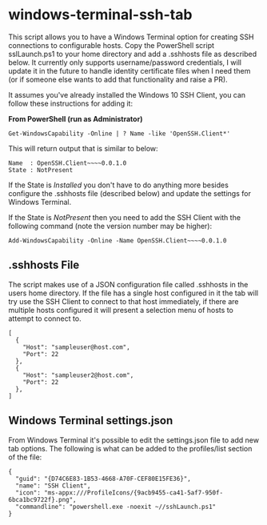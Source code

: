 # windows-terminal-ssh-tab
This script allows you to have a Windows Terminal option for creating SSH connections to configurable hosts. Copy the PowerShell script sslLaunch.ps1 to your home directory and add a .sshhosts file as described below. It currently only supports username/password credentials, I will update it in the future to handle identity certificate files when I need them (or if someone else wants to add that functionality and raise a PR).

It assumes you've already installed the Windows 10 SSH Client, you can follow these instructions for adding it:

**From PowerShell (run as Administrator)**
```
Get-WindowsCapability -Online | ? Name -like 'OpenSSH.Client*'
```
This will return output that is similar to below:
```
Name  : OpenSSH.Client~~~~0.0.1.0
State : NotPresent
```
If the State is *Installed* you don't have to do anything more besides configure the .sshhosts file (described below) and update the settings for Windows Terminal.

If the State is *NotPresent* then you need to add the SSH Client with the following command (note the version number may be higher):
```
Add-WindowsCapability -Online -Name OpenSSH.Client~~~~0.0.1.0
```

## .sshhosts File
The script makes use of a JSON configuration file called .sshhosts in the users home directory. If the file has a single host configured in it the tab will try use the SSH Client to connect to that host immediately, if there are multiple hosts configured it will present a selection menu of hosts to attempt to connect to.
```
[
  {
    "Host": "sampleuser@host.com",
    "Port": 22
  },
  {
    "Host": "sampleuser2@host.com",
    "Port": 22
  },
]
```

## Windows Terminal settings.json
From Windows Terminal it's possible to edit the settings.json file to add new tab options.
The following is what can be added to the profiles/list section of the file:
```
{
  "guid": "{D74C6E83-1B53-4668-A70F-CEF80E15FE36}",
  "name": "SSH Client",
  "icon": "ms-appx:///ProfileIcons/{9acb9455-ca41-5af7-950f-6bca1bc9722f}.png",
  "commandline": "powershell.exe -noexit ~//sshLaunch.ps1"
}
```
